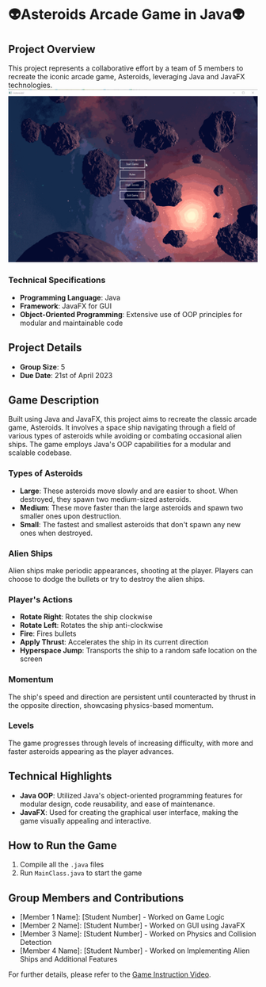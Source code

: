 # 👽Asteroids Arcade Game in Java👽

## Project Overview
This project represents a collaborative effort by a team of 5 members to recreate the iconic arcade game, Asteroids, leveraging Java and JavaFX technologies.
<img src="https://github.com/ZRQ-rikkie/JAVA-Asteroid-Game/raw/main/game.gif" alt="Game Demo">


### Technical Specifications
- **Programming Language**: Java
- **Framework**: JavaFX for GUI
- **Object-Oriented Programming**: Extensive use of OOP principles for modular and maintainable code

## Project Details
- **Group Size**: 5
- **Due Date**: 21st of April 2023

## Game Description
Built using Java and JavaFX, this project aims to recreate the classic arcade game, Asteroids. It involves a space ship navigating through a field of various types of asteroids while avoiding or combating occasional alien ships. The game employs Java's OOP capabilities for a modular and scalable codebase.

### Types of Asteroids
- **Large**: These asteroids move slowly and are easier to shoot. When destroyed, they spawn two medium-sized asteroids.
- **Medium**: These move faster than the large asteroids and spawn two smaller ones upon destruction.
- **Small**: The fastest and smallest asteroids that don't spawn any new ones when destroyed.

### Alien Ships
Alien ships make periodic appearances, shooting at the player. Players can choose to dodge the bullets or try to destroy the alien ships.

### Player's Actions
- **Rotate Right**: Rotates the ship clockwise
- **Rotate Left**: Rotates the ship anti-clockwise
- **Fire**: Fires bullets
- **Apply Thrust**: Accelerates the ship in its current direction
- **Hyperspace Jump**: Transports the ship to a random safe location on the screen

### Momentum
The ship's speed and direction are persistent until counteracted by thrust in the opposite direction, showcasing physics-based momentum.

### Levels
The game progresses through levels of increasing difficulty, with more and faster asteroids appearing as the player advances.

## Technical Highlights
- **Java OOP**: Utilized Java's object-oriented programming features for modular design, code reusability, and ease of maintenance.
- **JavaFX**: Used for creating the graphical user interface, making the game visually appealing and interactive.
  
## How to Run the Game
1. Compile all the `.java` files
2. Run `MainClass.java` to start the game

## Group Members and Contributions
- [Member 1 Name]: [Student Number] - Worked on Game Logic
- [Member 2 Name]: [Student Number] - Worked on GUI using JavaFX
- [Member 3 Name]: [Student Number] - Worked on Physics and Collision Detection
- [Member 4 Name]: [Student Number] - Worked on Implementing Alien Ships and Additional Features

For further details, please refer to the [Game Instruction Video](https://brightspace.ucd.ie/d2l/le/content/203861/viewContent/2419611/View).

